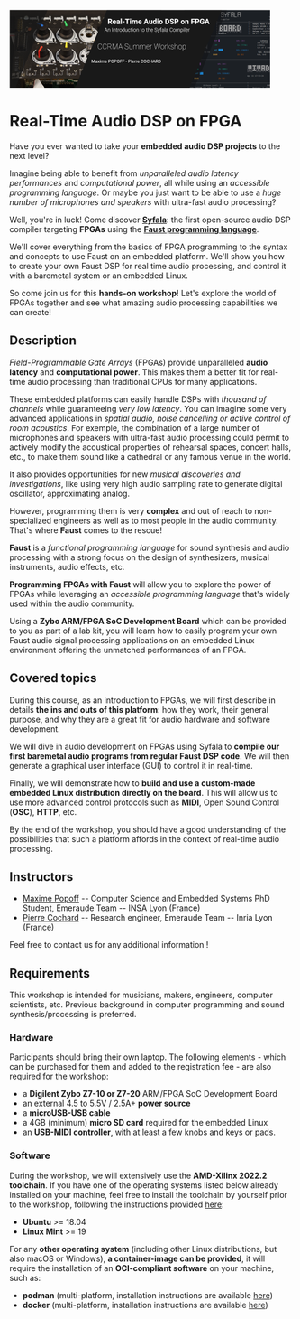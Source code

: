 <img src="banner50p.png" alt="banner" style="zoom:50%;" />

# Real-Time Audio DSP on FPGA

Have you ever wanted to take your **embedded audio DSP projects** to the next level?

Imagine being able to benefit from *unparalleled audio latency performances* and *computational power*, all while using an *accessible programming language*. Or maybe you just want to be able to use a *huge number of microphones and speakers* with ultra-fast audio processing?

Well, you're in luck! Come discover **[Syfala](https://github.com/inria-emeraude/syfala)**: the first open-source audio DSP compiler targeting **FPGAs** using the **[Faust programming language](https://faust.grame.fr/)**.

We'll cover everything from the basics of FPGA programming to the  syntax and concepts to use Faust on an embedded platform. We'll show you how to create your own Faust DSP for real time audio processing, and  control it with a baremetal system or an embedded Linux.

So come join us for this **hands-on workshop**! Let's explore the world of FPGAs together and see what amazing audio processing capabilities we can create!

## Description

*Field-Programmable Gate Arrays* (FPGAs) provide unparalleled **audio latency** and **computational power**. This makes them a better fit for real-time audio processing than traditional CPUs for many applications.

These embedded platforms can easily handle DSPs with *thousand of channels* while guaranteeing *very low latency*. You can imagine some very advanced applications in *spatial audio, noise cancelling or active control of room acoustics*. For exemple, the combination of a large number of microphones and  speakers with ultra-fast audio processing could permit to actively  modify the acoustical properties of rehearsal spaces, concert halls,  etc., to make them sound like a cathedral or any famous venue in the  world.

It also provides opportunities for new *musical discoveries and investigations*, like using very high audio sampling rate to generate digital oscillator, approximating analog.

However, programming them is very **complex** and out of reach to non-specialized engineers as well as to most people in the audio community. That's where **Faust** comes to the rescue!

**Faust** is a *functional programming language*  for sound synthesis and audio processing with a strong focus on the  design of synthesizers, musical instruments, audio effects, etc.

**Programming FPGAs with Faust** will allow you to explore the power of FPGAs while leveraging an *accessible programming language* that's widely used within the audio community.

Using a **Zybo ARM/FPGA SoC Development Board** which  can be provided to you as part of a lab kit, you will learn how to  easily program your own Faust audio signal processing applications on an embedded Linux environment offering the unmatched performances of an  FPGA.

## Covered topics

During this course, as an introduction to FPGAs, we will first describe in details **the ins and outs of this platform**: how they work, their general purpose, and why they are a great fit for audio hardware and software development.

We will dive in audio development on FPGAs using Syfala to **compile our first baremetal audio programs from regular Faust DSP code**. We will then generate a graphical user interface (GUI) to control it in real-time.

Finally, we will demonstrate how to **build and use a custom-made embedded Linux distribution directly on the board**. This will allow us to use more advanced control protocols such as **MIDI**, Open Sound Control (**OSC**), **HTTP**, etc.

By the end of the workshop, you should have a good understanding of  the possibilities that such a platform affords in the context of  real-time audio processing.

## Instructors

- [Maxime Popoff](https://profiles.stanford.edu/maxime-popoff?releaseVersion=10.5.1) -- Computer Science and Embedded Systems PhD Student, Emeraude Team -- INSA Lyon (France)
- [Pierre Cochard](mailto:pierre.cochard@inria.fr) -- Research engineer, Emeraude Team -- Inria Lyon (France)

Feel free to contact us for any additional information !

## Requirements

This workshop is intended for musicians, makers, engineers, computer  scientists, etc. Previous background in computer programming and sound  synthesis/processing is preferred.

### Hardware

Participants should bring their own laptop. The following elements -  which can be purchased for them and added to the registration fee - are  also required for the workshop: 

- a **Digilent Zybo Z7-10 or Z7-20** ARM/FPGA SoC Development Board
- an external 4.5 to 5.5V / 2.5A+ **power source**
- a **microUSB-USB cable**
- a 4GB (minimum) **micro SD card** required for the embedded Linux 
- an **USB-MIDI controller**, with at least a few knobs and keys or pads.

### Software

During the workshop, we will extensively use the **AMD-Xilinx 2022.2 toolchain**. If you have one of the operating systems listed below already installed on your machine, feel free to install the toolchain by yourself prior  to the workshop, following the instructions provided [here](file:///home/pierre/Téléchargements/syfala-installation/):

- **Ubuntu** >= 18.04
- **Linux Mint** >= 19 

For any **other operating system** (including other Linux distributions, but also macOS or Windows), **a container-image can be provided**, it will require the installation of an **OCI-compliant software** on your machine, such as:

- **podman** (multi-platform, installation instructions are available [here](https://podman.io/getting-started/installation))
- **docker** (multi-platform, installation instructions are available [here](https://docs.docker.com/get-docker/))
